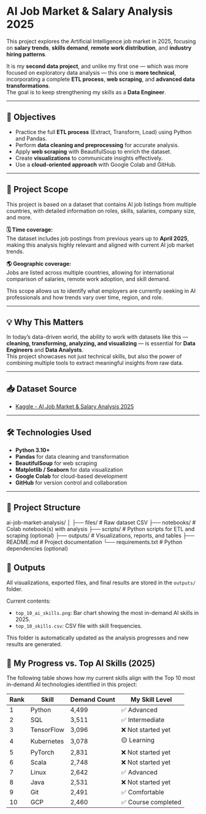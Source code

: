 # AI Job Market & Salary Analysis 2025

This project explores the Artificial Intelligence job market in 2025, focusing on **salary trends**, **skills demand**, **remote work distribution**, and **industry hiring patterns**.

It is my **second data project**, and unlike my first one — which was more focused on exploratory data analysis — this one is **more technical**, incorporating a complete **ETL process**, **web scraping**, and **advanced data transformations**.  
The goal is to keep strengthening my skills as a **Data Engineer**.

---

## 🎯 Objectives

- Practice the full **ETL process** (Extract, Transform, Load) using Python and Pandas.
- Perform **data cleaning and preprocessing** for accurate analysis.
- Apply **web scraping** with BeautifulSoup to enrich the dataset.
- Create **visualizations** to communicate insights effectively.
- Use a **cloud-oriented approach** with Google Colab and GitHub.

---

## 📌 Project Scope

This project is based on a dataset that contains AI job listings from multiple countries, with detailed information on roles, skills, salaries, company size, and more.

**🗓️ Time coverage:**  
The dataset includes job postings from previous years up to **April 2025**, making this analysis highly relevant and aligned with current AI job market trends.

**🌎 Geographic coverage:**  
Jobs are listed across multiple countries, allowing for international comparison of salaries, remote work adoption, and skill demand.

This scope allows us to identify what employers are currently seeking in AI professionals and how trends vary over time, region, and role.

---

## 💡 Why This Matters

In today’s data-driven world, the ability to work with datasets like this — **cleaning, transforming, analyzing, and visualizing** — is essential for **Data Engineers** and **Data Analysts**.  
This project showcases not just technical skills, but also the power of combining multiple tools to extract meaningful insights from raw data.

---

## 📥 Dataset Source

- [Kaggle - AI Job Market & Salary Analysis 2025](https://www.kaggle.com)

---

## 🛠️ Technologies Used

- **Python 3.10+**
- **Pandas** for data cleaning and transformation
- **BeautifulSoup** for web scraping
- **Matplotlib / Seaborn** for data visualization
- **Google Colab** for cloud-based development
- **GitHub** for version control and collaboration

---

## 📂 Project Structure

ai-job-market-analysis/
│
├── files/ # Raw dataset CSV
├── notebooks/ # Colab notebook(s) with analysis
├── scripts/ # Python scripts for ETL and scraping (optional)
├── outputs/ # Visualizations, reports, and tables
├── README.md # Project documentation
└── requirements.txt # Python dependencies (optional)

## 📁 Outputs

All visualizations, exported files, and final results are stored in the `outputs/` folder.

Current contents:
- `top_10_ai_skills.png`: Bar chart showing the most in-demand AI skills in 2025.
- `top_10_skills.csv`: CSV file with skill frequencies.

This folder is automatically updated as the analysis progresses and new results are generated.

## 💼 My Progress vs. Top AI Skills (2025)

The following table shows how my current skills align with the Top 10 most in-demand AI technologies identified in this project:

| Rank | Skill       | Demand Count | My Skill Level     |
|------|-------------|---------------|---------------------|
| 1    | Python      | 4,499         | ✅ Advanced         |
| 2    | SQL         | 3,511         | ✅ Intermediate     |
| 3    | TensorFlow  | 3,096         | ❌ Not started yet  |
| 4    | Kubernetes  | 3,078         | 🟡 Learning         |
| 5    | PyTorch     | 2,831         | ❌ Not started yet  |
| 6    | Scala       | 2,748         | ❌ Not started yet  |
| 7    | Linux       | 2,642         | ✅ Advanced         |
| 8    | Java        | 2,531         | ❌ Not started yet  |
| 9    | Git         | 2,491         | ✅ Comfortable      |
| 10   | GCP         | 2,460         | ✅ Course completed |

